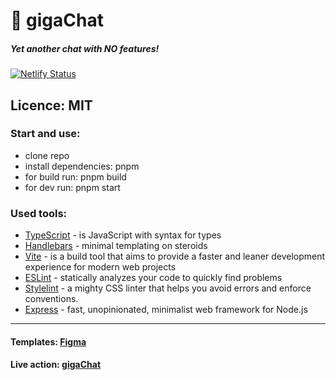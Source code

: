 # 🦠 gigaChat

##### Yet another chat with NO features!

[![Netlify Status](https://api.netlify.com/api/v1/badges/2fefbe2e-8013-415f-8abf-f5622e6ee641/deploy-status)](https://app.netlify.com/sites/ephemeral-duckanoo-a59b6e/deploys)

## Licence: MIT

### Start and use:
- clone repo
- install dependencies: pnpm
- for build run: pnpm build
- for dev run: pnpm start

### Used tools:

- [TypeScript](https://www.typescriptlang.org/) - is JavaScript with syntax for types
- [Handlebars](https://handlebarsjs.com/) - minimal templating on steroids
- [Vite](https://vitejs.dev/) - is a build tool that aims to provide a faster and leaner development experience for modern web projects
- [ESLint](https://eslint.org/) - statically analyzes your code to quickly find problems
- [Stylelint](https://stylelint.io/) - a mighty CSS linter that helps you avoid errors and enforce conventions.
- [Express](https://expressjs.com/) - fast, unopinionated, minimalist web framework for Node.js

---

#### Templates: [Figma](https://www.figma.com/file/jF5fFFzgGOxQeB4CmKWTiE/Chat_external_link?node-id=0%3A1)

#### Live action: [gigaChat](https://ephemeral-duckanoo-a59b6e.netlify.app/)
